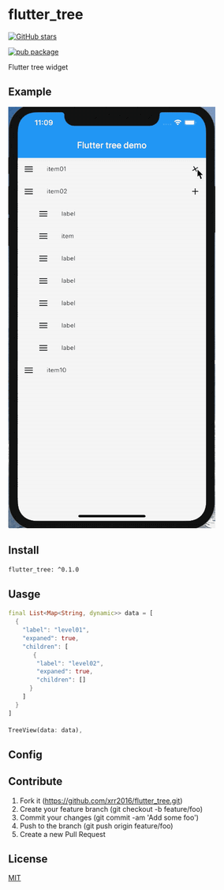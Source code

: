 # flutter_tree

[![GitHub stars](https://img.shields.io/github/stars/xrr2016/flutter_tree)](https://github.com/xrr2016/flutter_tree/stargazers)

[![pub package](https://img.shields.io/badge/pub-v0.1.0-blue)](https://pub.dev/packages/flutter_tree)

Flutter tree widget

## Example

![example](./example/tree.gif)

## Install

```sh
flutter_tree: ^0.1.0
```

## Uasge

```dart
final List<Map<String, dynamic>> data = [
  {
    "label": "level01",
    "expaned": true,
    "children": [
       {
        "label": "level02",
        "expaned": true,
        "children": []
      }
    ]
  }
]

TreeView(data: data),
```

## Config



## Contribute

1. Fork it (https://github.com/xrr2016/flutter_tree.git)
2. Create your feature branch (git checkout -b feature/foo)
3. Commit your changes (git commit -am 'Add some foo')
4. Push to the branch (git push origin feature/foo)
5. Create a new Pull Request

## License

[MIT](./LICENSE)

